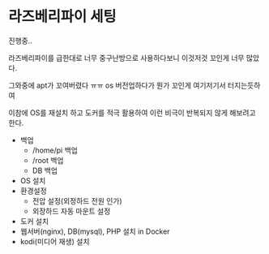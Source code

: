 # 라즈베리파이 세팅

진행중..



라즈베리파이를 급한대로 너무 중구난방으로 사용하다보니 이것저것 꼬인게 너무 많았다.

그와중에 apt가 꼬여버렸다 ㅠㅠ os 버전업하다가 뭔가 꼬인게 여기저기서 터지는듯하여

이참에 OS를 재설치 하고 도커를 적극 활용하여 이런 비극이 반복되지 않게 해보려고 한다.



- 백업
  - /home/pi 백업
  - /root 백업
  - DB 백업
- OS 설치
- 환경설정
  - 전압 설정(외정하드 전원 인가)
  - 외장하드 자동 마운트 설정
- 도커 설치
- 웹서버(nginx), DB(mysql), PHP 설치 in Docker
- kodi(미디어 재생) 설치



